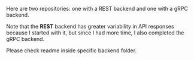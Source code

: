 Here are two repositories: one with a REST backend and one with a gRPC backend. 

Note that the **REST** backend has greater variability in API responses because I started with it, but since I had more time, I also completed the gRPC backend.

Please check readme inside specific backend folder.
